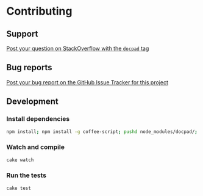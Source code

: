 # Contributing

## Support

[Post your question on StackOverflow with the `docpad` tag](http://stackoverflow.com/questions/tagged/docpad)


## Bug reports

[Post your bug report on the GitHub Issue Tracker for this project](https://github.com/docpad/docpad-plugin-cleanurls/issues)


## Development

### Install dependencies

``` bash
npm install; npm install -g coffee-script; pushd node_modules/docpad/; npm install; popd
```

### Watch and compile

``` bash
cake watch
```

### Run the tests

``` bash
cake test
```
